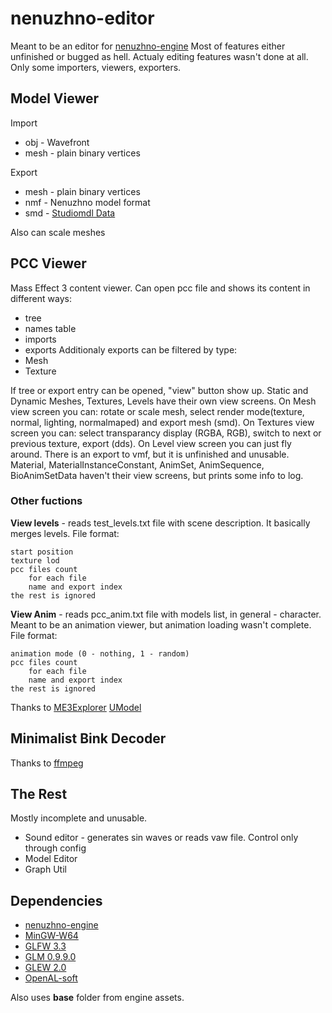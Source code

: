 # nenuzhno-editor

Meant to be an editor for [nenuzhno-engine](https://github.com/lewa-j/nenuzhno-engine_iter1)
Most of features either unfinished or bugged as hell.
Actualy editing features wasn't done at all. Only some importers, viewers, exporters.

## Model Viewer

Import

* obj - Wavefront
* mesh - plain binary vertices

Export

* mesh - plain binary vertices
* nmf - Nenuzhno model format
* smd - [Studiomdl Data](https://developer.valvesoftware.com/wiki/Studiomdl_Data)

Also can scale meshes

## PCC Viewer

Mass Effect 3 content viewer.
Can open pcc file and shows its content in different ways:

* tree
* names table
* imports
* exports
Additionaly exports can be filtered by type:
* Mesh
* Texture

If tree or export entry can be opened, "view" button show up.
Static and Dynamic Meshes, Textures, Levels have their own view screens.
On Mesh view screen you can: rotate or scale mesh, select render mode(texture, normal, lighting, normalmaped) and export mesh (smd).
On Textures view screen you can: select transparancy display (RGBA, RGB), switch to next or previous texture, export (dds).
On Level view screen you can just fly around. There is an export to vmf, but it is unfinished and unusable.
Material, MaterialInstanceConstant, AnimSet, AnimSequence, BioAnimSetData haven't their view screens, but prints some info to log.

### Other fuctions

**View levels** - reads test_levels.txt file with scene description. It basically merges levels.
File format:
```
start position
texture lod
pcc files count
	for each file
	name and export index
the rest is ignored
```

**View Anim** - reads pcc_anim.txt file with models list, in general - character. Meant to be an animation viewer, but animation loading wasn't complete.
File format:
```
animation mode (0 - nothing, 1 - random)
pcc files count
	for each file
	name and export index
the rest is ignored
```

Thanks to 
[ME3Explorer](https://github.com/ME3Explorer/ME3Explorer)
[UModel](https://github.com/gildor2/UModel)

## Minimalist Bink Decoder

Thanks to [ffmpeg](https://ffmpeg.org/)

## The Rest ##

Mostly incomplete and unusable.

* Sound editor - generates sin waves or reads vaw file. Control only through config
* Model Editor
* Graph Util

## Dependencies

* [nenuzhno-engine](https://github.com/lewa-j/nenuzhno-engine_iter1)
* [MinGW-W64](https://mingw-w64.org)
* [GLFW 3.3](https://www.glfw.org/)
* [GLM 0.9.9.0](https://glm.g-truc.net/0.9.9/index.html)
* [GLEW 2.0](http://glew.sourceforge.net/)
* [OpenAL-soft](https://github.com/kcat/openal-soft)

Also uses **base** folder from engine assets.
